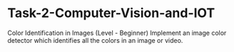 # Task-2-Computer-Vision-and-IOT
Color Identification in Images  (Level - Beginner)  Implement an image color detector which identifies all the colors in an  image or video.
